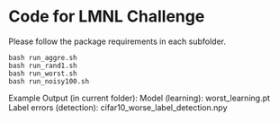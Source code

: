 # Code for LMNL Challenge

Please follow the package requirements in each subfolder.

```
bash run_aggre.sh
bash run_rand1.sh
bash run_worst.sh
bash run_noisy100.sh
```

Example Output (in current folder):
Model (learning): worst_learning.pt
Label errors (detection): cifar10_worse_label_detection.npy
